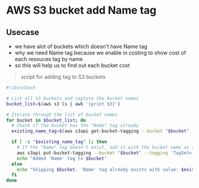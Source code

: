 # AWS S3 bucket add Name tag

## Usecase

- we have alot of buckets which doesn't have Name tag
- why we need Name tag because we enable in costing to show cost of each resouces tag by name
- so this will help us to find out each bucket cost

> script for adding tag to S3 buckets

```bash
#!/bin/bash

# List all S3 buckets and capture the bucket names
bucket_list=$(aws s3 ls | awk '{print $3}')

# Iterate through the list of bucket names
for bucket in $bucket_list; do
  # Check if the bucket has the "Name" tag already
  existing_name_tag=$(aws s3api get-bucket-tagging --bucket "$bucket" --query "TagSet[?Key=='Name'].Value" --output text)

  if [ -z "$existing_name_tag" ]; then
    # If the "Name" tag doesn't exist, add it with the bucket name as the value
    aws s3api put-bucket-tagging --bucket "$bucket" --tagging 'TagSet=[{Key=Name,Value='"$bucket"'}]'
    echo "Added 'Name' tag to $bucket"
  else
    echo "Skipping $bucket. 'Name' tag already exists with value: $existing_name_tag"
  fi
done

```
